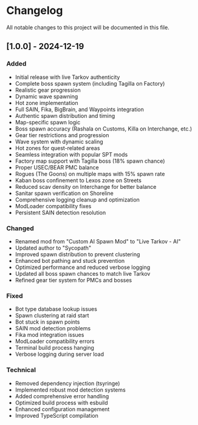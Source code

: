# Changelog

All notable changes to this project will be documented in this file.

## [1.0.0] - 2024-12-19

### Added
- Initial release with live Tarkov authenticity
- Complete boss spawn system (including Tagilla on Factory)
- Realistic gear progression
- Dynamic wave spawning
- Hot zone implementation
- Full SAIN, Fika, BigBrain, and Waypoints integration
- Authentic spawn distribution and timing
- Map-specific spawn logic
- Boss spawn accuracy (Rashala on Customs, Killa on Interchange, etc.)
- Gear tier restrictions and progression
- Wave system with dynamic scaling
- Hot zones for quest-related areas
- Seamless integration with popular SPT mods
- Factory map support with Tagilla boss (18% spawn chance)
- Proper USEC/BEAR PMC balance
- Rogues (The Goons) on multiple maps with 15% spawn rate
- Kaban boss confinement to Lexos zone on Streets
- Reduced scav density on Interchange for better balance
- Sanitar spawn verification on Shoreline
- Comprehensive logging cleanup and optimization
- ModLoader compatibility fixes
- Persistent SAIN detection resolution

### Changed
- Renamed mod from "Custom AI Spawn Mod" to "Live Tarkov - AI"
- Updated author to "Sycopath"
- Improved spawn distribution to prevent clustering
- Enhanced bot pathing and stuck prevention
- Optimized performance and reduced verbose logging
- Updated all boss spawn chances to match live Tarkov
- Refined gear tier system for PMCs and bosses

### Fixed
- Bot type database lookup issues
- Spawn clustering at raid start
- Bot stuck in spawn points
- SAIN mod detection problems
- Fika mod integration issues
- ModLoader compatibility errors
- Terminal build process hanging
- Verbose logging during server load

### Technical
- Removed dependency injection (tsyringe)
- Implemented robust mod detection systems
- Added comprehensive error handling
- Optimized build process with esbuild
- Enhanced configuration management
- Improved TypeScript compilation
